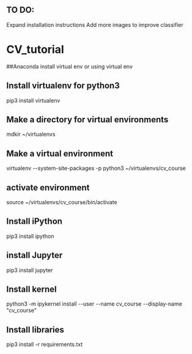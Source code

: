 
## TO DO:
Expand installation instructions
Add more images to improve classifier

# CV_tutorial

##Anaconda install virtual env
or using virtual env

## Install virtualenv for python3 
pip3 install virtualenv

## Make a directory for virtual environments
mdkir ~/virtualenvs

## Make a virtual environment
virtualenv --system-site-packages -p python3 ~/virtualenvs/cv_course

## activate environment
source ~/virtualenvs/cv_course/bin/activate

## Install iPython
pip3 install ipython

## install Jupyter
pip3 install jupyter

## Install kernel
python3 -m ipykernel install --user --name cv_course --display-name "cv_course"

## Install libraries
pip3 install -r requirements.txt
